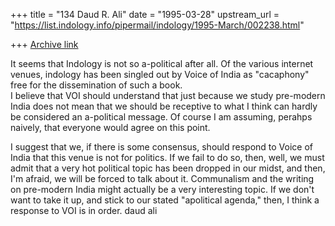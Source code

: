 +++
title = "134 Daud R. Ali"
date = "1995-03-28"
upstream_url = "https://list.indology.info/pipermail/indology/1995-March/002238.html"

+++
[Archive link](https://list.indology.info/pipermail/indology/1995-March/002238.html)



It seems that Indology is not so a-political after all.  Of the various 
internet 
venues, indology has been singled out by Voice of India as "cacaphony" 
free for the dissemination of such a book.  
I believe that VOI should understand that just because we study 
pre-modern India does not mean that we should be receptive to what I think
can hardly be considered an a-political message.  Of course I am 
assuming, perahps naively, that everyone would agree on this point.


I suggest that we, if there is some consensus, should respond to Voice 
of India that this venue is not for politics.  If we fail to do so, 
then, well, we must admit that a very hot political topic has been 
dropped in our midst, and then, I'm afraid, we will be forced to talk 
about it.  Communalism and the writing on pre-modern India might actually 
be a very interesting topic.  If we don't want to take it up, and stick 
to our stated "apolitical agenda," then, I think a response to VOI is 
in order. 
daud ali






